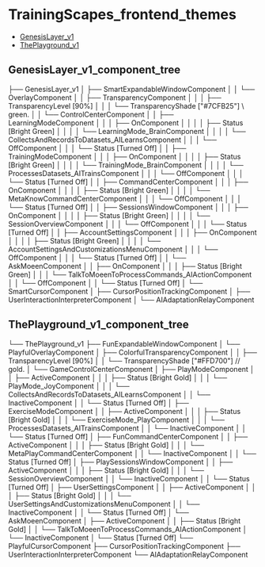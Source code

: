 # TrainingScapes_frontend_themes

- [GenesisLayer_v1](#GenesisLayer_v1_component_tree)
- [ThePlayground_v1](#ThePlayground_v1_component_tree)

## GenesisLayer_v1_component_tree

├── GenesisLayer_v1
│   ├── SmartExpandableWindowComponent
│   │   └── OverlayComponent
│   │       ├── TransparencyComponent
│   │       │   ├── TransparencyLevel [90%]
│   │       │   └── TransparencyShade ["#7CFB25"] \\ green.
│   │       └── ControlCenterComponent
│   │           ├── LearningModeComponent
│   │           │   ├── OnComponent
│   │           │   │   ├── Status [Bright Green]
│   │           │   │   └── LearningMode_BrainComponent
│   │           │   │       └── CollectsAndRecordsToDatasets_AILearnsComponent
│   │           │   └── OffComponent
│   │           │       └── Status [Turned Off]
│   │           ├── TrainingModeComponent
│   │           │   ├── OnComponent
│   │           │   │   ├── Status [Bright Green]
│   │           │   │   └── TrainingMode_BrainComponent
│   │           │   │       └── ProcessesDatasets_AITrainsComponent
│   │           │   └── OffComponent
│   │           │       └── Status [Turned Off]
│   │           ├── CommandCenterComponent 
│   │           │   ├── OnComponent
│   │           │   │   ├── Status [Bright Green]
│   │           │   │   └── MetaKnowCommandCenterComponent
│   │           │   └── OffComponent
│   │           │       └── Status [Turned Off]
│   │           ├── SessionsWindowComponent
│   │           │   ├── OnComponent
│   │           │   │   ├── Status [Bright Green]
│   │           │   │   └── SessionOverviewComponent
│   │           │   └── OffComponent
│   │           │       └── Status [Turned Off]
│   │           ├── AccountSettingsComponent
│   │           │   ├── OnComponent
│   │           │   │   ├── Status [Bright Green]
│   │           │   │   └── AccountSettingsAndCustomizationsMenuComponent
│   │           │   └── OffComponent
│   │           │       └── Status [Turned Off]
│   │           └── AskMoeenComponent
│   │               ├── OnComponent
│   │               │   ├── Status [Bright Green]
│   │               │   └── TalkToMoeenToProcessCommands_AIActionComponent
│   │               └── OffComponent
│   │                   └── Status [Turned Off]
│   └── SmartCursorComponent
│       ├── CursorPositionTrackingComponent
│       ├── UserInteractionInterpreterComponent
│       └── AIAdaptationRelayComponent

## ThePlayground_v1_component_tree

└── ThePlayground_v1
    ├── FunExpandableWindowComponent
    │   └── PlayfulOverlayComponent
    │       ├── ColorfulTransparencyComponent
    │       │   ├── TransparencyLevel [90%]
    │       │   └── TransparencyShade ["#FFD700"] // gold.
    │       └── GameControlCenterComponent
    │           ├── PlayModeComponent
    │           │   ├── ActiveComponent
    │           │   │   ├── Status [Bright Gold]
    │           │   │   └── PlayMode_JoyComponent
    │           │   │       └── CollectsAndRecordsToDatasets_AILearnsComponent
    │           │   └── InactiveComponent
    │           │       └── Status [Turned Off]
    │           ├── ExerciseModeComponent
    │           │   ├── ActiveComponent
    │           │   │   ├── Status [Bright Gold]
    │           │   │   └── ExerciseMode_PlayComponent
    │           │   │       └── ProcessesDatasets_AITrainsComponent
    │           │   └── InactiveComponent
    │           │       └── Status [Turned Off]
    │           ├── FunCommandCenterComponent 
    │           │   ├── ActiveComponent
    │           │   │   ├── Status [Bright Gold]
    │           │   │   └── MetaPlayCommandCenterComponent
    │           │   └── InactiveComponent
    │           │       └── Status [Turned Off]
    │           ├── PlaySessionsWindowComponent
    │           │   ├── ActiveComponent
    │           │   │   ├── Status [Bright Gold]
    │           │   │   └── SessionOverviewComponent
    │           │   └── InactiveComponent
    │           │       └── Status [Turned Off]
    │           ├── UserSettingsComponent
    │           │   ├── ActiveComponent
    │           │   │   ├── Status [Bright Gold]
    │           │   │   └── UserSettingsAndCustomizationsMenuComponent
    │           │   └── InactiveComponent
    │           │       └── Status [Turned Off]
    │           └── AskMoeenComponent
    │               ├── ActiveComponent
    │               │   ├── Status [Bright Gold]
    │               │   └── TalkToMoeenToProcessCommands_AIActionComponent
    │               └── InactiveComponent
    │                   └── Status [Turned Off]
    └── PlayfulCursorComponent
        ├── CursorPositionTrackingComponent
        ├── UserInteractionInterpreterComponent
        └── AIAdaptationRelayComponent